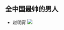 ## 全中国最帅的男人
* 赵明宵
![](https://qgt-style.oss-cn-hangzhou.aliyuncs.com/newcoursep4/g1/g1-2-2/tenor.gif)
